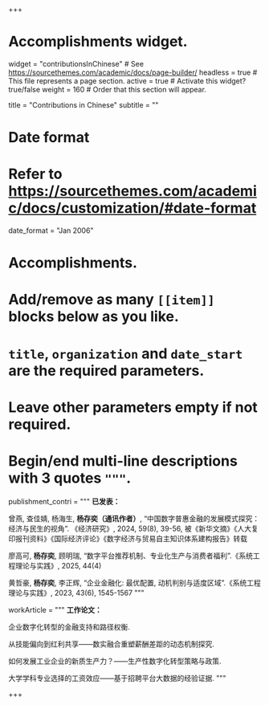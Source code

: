 +++
# Accomplishments widget.
widget = "contributionsInChinese"  # See https://sourcethemes.com/academic/docs/page-builder/
headless = true  # This file represents a page section.
active = true  # Activate this widget? true/false
weight = 160  # Order that this section will appear.

title = "Contributions in Chinese"
subtitle = ""

# Date format
#   Refer to https://sourcethemes.com/academic/docs/customization/#date-format
date_format = "Jan 2006"

# Accomplishments.
#   Add/remove as many `[[item]]` blocks below as you like.
#   `title`, `organization` and `date_start` are the required parameters.
#   Leave other parameters empty if not required.
#   Begin/end multi-line descriptions with 3 quotes `"""`.



publishment_contri = """
**已发表：**

曾燕, 查佳婧, 杨海生, **杨存奕（通讯作者）**, “中国数字普惠金融的发展模式探究：经济与民生的视角”. 《经济研究》, 2024, 59(8), 39-56, 
被《新华文摘》《人大复印报刊资料》《国际经济评论》《数字经济与贸易自主知识体系建构报告》转载

廖高可, **杨存奕**, 顾明瑞, “数字平台推荐机制、专业化生产与消费者福利”.《系统工程理论与实践》, 2025, 44(4)

黄哲豪, **杨存奕**, 李正辉, “企业金融化: 最优配置, 动机判别与适度区域”.《系统工程理论与实践》, 2023, 43(6), 1545-1567
"""


workArticle = """
**工作论文：**

企业数字化转型的金融支持和路径权衡. 

从技能偏向到红利共享——数实融合重塑薪酬差距的动态机制探究.

如何发展工业企业的新质生产力？——生产性数字化转型策略与政策. 

大学学科专业选择的工资效应——基于招聘平台大数据的经验证据.
"""

+++
